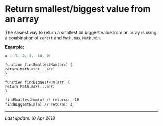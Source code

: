 # Return smallest/biggest value from an array

The easiest way to return a smallest od biggest value from an array is using a 
combination of `concat` and `Math.max`, `Math.min`.

__Example:__

```markdown
a = [1, 2, 3, -10, 0]

function findSmallestNum(arr) {
return Math.min(...arr)
}

function findBiggestNum(arr) {
return Math.max(...arr)
}

findSmallestNum(a) // returns: -10
findBiggestNum(a) // returns: 3

```
 
---
_Last update: 10 Apr 2018_ 